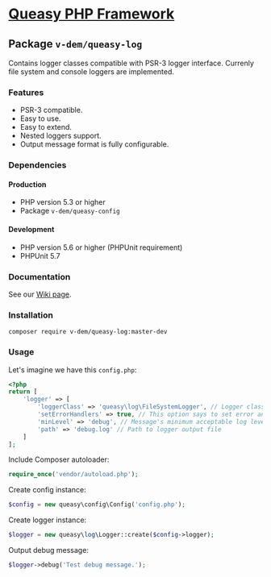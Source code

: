 # [Queasy PHP Framework](https://github.com/v-dem/queasy-app/)

## Package `v-dem/queasy-log`

Contains logger classes compatible with PSR-3 logger interface. Currenly file system and console loggers are implemented.

### Features

* PSR-3 compatible.
* Easy to use.
* Easy to extend.
* Nested loggers support.
* Output message format is fully configurable.

### Dependencies

#### Production

* PHP version 5.3 or higher
* Package `v-dem/queasy-config`

#### Development

* PHP version 5.6 or higher (PHPUnit requirement)
* PHPUnit 5.7

### Documentation

See our [Wiki page](https://github.com/v-dem/queasy-log/wiki).

### Installation

    composer require v-dem/queasy-log:master-dev

### Usage

Let's imagine we have this `config.php`:

```php
<?php
return [
    'logger' => [
        'loggerClass' => 'queasy\log\FileSystemLogger', // Logger class to be instantiated
        'setErrorHandlers' => true, // This option says to set error and exception handlers
        'minLevel' => 'debug', // Message's minimum acceptable log level
        'path' => 'debug.log' // Path to logger output file
    ]
];
```

Include Composer autoloader:

```php
require_once('vendor/autoload.php');
```

Create config instance:

```php
$config = new queasy\config\Config('config.php');
```

Create logger instance:

```php
$logger = new queasy\log\Logger::create($config->logger);
```

Output debug message:

```php
$logger->debug('Test debug message.');
```

